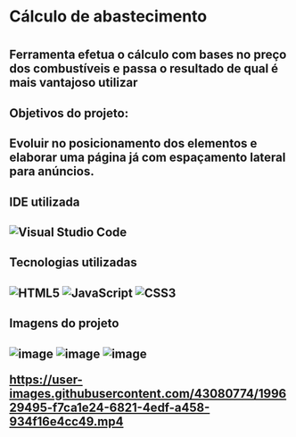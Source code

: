 <h1>Cálculo de abastecimento<h1>
<h2> Ferramenta efetua o cálculo com bases no preço dos combustíveis e passa o resultado de qual é mais vantajoso utilizar<h2>

<h2> Objetivos do projeto:<h2>

<p>Evoluir no posicionamento dos elementos e elaborar uma página já com espaçamento lateral para anúncios.<p>

<h2> IDE utilizada <h2>

![Visual Studio Code](https://img.shields.io/badge/Visual%20Studio%20Code-0078d7.svg?style=for-the-badge&logo=visual-studio-code&logoColor=white)


<h2> Tecnologias utilizadas<h2>

	
  ![HTML5](https://img.shields.io/badge/html5-%23E34F26.svg?style=for-the-badge&logo=html5&logoColor=white)
  ![JavaScript](https://img.shields.io/badge/javascript-%23323330.svg?style=for-the-badge&logo=javascript&logoColor=%23F7DF1E)
  ![CSS3](https://img.shields.io/badge/css3-%231572B6.svg?style=for-the-badge&logo=css3&logoColor=white)
  
  
<h2>Imagens do projeto<h2>

![image](https://user-images.githubusercontent.com/43080774/199630199-b4e8a62f-ca6b-42b2-8bd6-e6c18084dbdb.png)
![image](https://user-images.githubusercontent.com/43080774/199630223-86943cf9-9051-4d77-983b-4265048d6e1f.png)
![image](https://user-images.githubusercontent.com/43080774/199630244-d4825048-68eb-45e9-9b94-9be8b12aa903.png)






https://user-images.githubusercontent.com/43080774/199629495-f7ca1e24-6821-4edf-a458-934f16e4cc49.mp4


